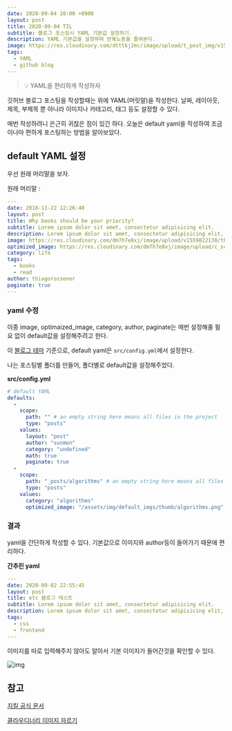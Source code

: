 ```yaml
---
date: 2020-09-04 20:00 +0900
layout: post
title: 2020-09-04 TIL
subtitle: 블로그 포스팅시 YAML 기본값 설정하기.
description: YAML 기본값을 설정하여 반복노동을 줄여본다.
image: https://res.cloudinary.com/dtttkj2mc/image/upload/t_post_img/v1599218640/post/til/defaultimage_y8lior.png
tags:
  - YAML
  - github blog
---
```


> 💡 YAML을 편리하게 작성하자

깃허브 블로그 포스팅을 작성할때는 위에 YAML(머릿말)을 작성한다. 
날짜, 레이아웃, 제목, 부제목 뿐 아니라 이미지나 카테고리, 태그 등도 설정할 수 있다.

매번 작성하려니 은근히 귀찮은 점이 있긴 하다.
오늘은 <span class="ud">default yaml</span>을 작성하여 조금이나마 편하게 포스팅하는 방법을 알아보았다.


## default YAML 설정

우선 원래 머리말을 보자.

원래 머리말 :

```yaml
---
date: 2018-11-22 12:26:40
layout: post
title: Why books should be your priority?
subtitle: Lorem ipsum dolor sit amet, consectetur adipisicing elit.
description: Lorem ipsum dolor sit amet, consectetur adipisicing elit, sed do eiusmod tempor incididunt ut labore et dolore magna aliqua.
image: https://res.cloudinary.com/dm7h7e8xj/image/upload/v1559822138/theme9_v273a9.jpg
optimized_image: https://res.cloudinary.com/dm7h7e8xj/image/upload/c_scale,w_380/v1559822138/theme9_v273a9.jpg
category: life
tags:
  - books
  - read
author: thiagorossener
paginate: true
---
```

### yaml 수정

이중 image, optimaized_image, category, author, paginate는 매번 설정해줄 필요 없이 default값을 설정해주려고 한다.

이 [블로그 테마](https://github.com/thiagorossener/jekflix-template) 기준으로, default yaml은 `src/config.yml`에서 설정한다.

나는 포스팅별 폴더를 만들어, 폴더별로 default값을 설정해주었다.

**src/config.yml**

```yaml
# default YAML
defaults:
  - 
    scope:
      path: "" # an empty string here means all files in the project
      type: "posts"
    values:
      layout: "post"
      author: "sunmon"
      category: "undefined"
      math: true
      paginate: true
  - 
    scope:
      path: "_posts/algorithms" # an empty string here means all files in the project
      type: "posts"
    values:
      category: "algorithms"
      optimized_image: "/assets/img/default_imgs/thumb/algorithms.png"
```

### 결과

yaml을 간단하게 작성할 수 있다. 기본값으로 이미지와 author등이 들어가기 때문에 편리하다.

**간추린 yaml**

```yaml
---
date: 2020-09-02 22:55:45
layout: post
title: etc 블로그 테스트
subtitle: Lorem ipsum dolor sit amet, consectetur adipisicing elit.
description: Lorem ipsum dolor sit amet, consectetur adipisicing elit, sed do eiusmod tempor incididunt ut labore et dolore magna aliqua.
tags:
  - css
  - frontend
---

```

이미지를 따로 입력해주지 않아도 알아서 기본 이미지가 들어간것을 확인할 수 있다.

![img](https://res.cloudinary.com/dtttkj2mc/image/upload/v1599218640/post/til/defaultimage_y8lior.png)


## 참고

[지킬 공식 문서](https://jekyllrb-ko.github.io/docs/configuration/front-matter-defaults/)

[클라우디너리 이미지 자르기](https://cloudinary.com/documentation/image_transformations#automatic_cropping_g_auto)